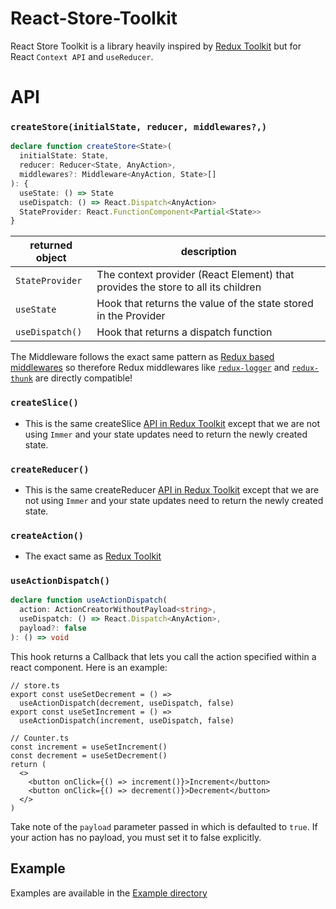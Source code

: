 # React-Store-Toolkit

React Store Toolkit is a library heavily inspired by [Redux Toolkit](https://github.com/reduxjs/redux-toolkit) but for React `Context API` and `useReducer`.

# API

### `createStore(initialState, reducer, middlewares?,)`

```ts
declare function createStore<State>(
  initialState: State,
  reducer: Reducer<State, AnyAction>,
  middlewares?: Middleware<AnyAction, State>[]
): {
  useState: () => State
  useDispatch: () => React.Dispatch<AnyAction>
  StateProvider: React.FunctionComponent<Partial<State>>
}
```

| returned object | description                                                                      |
| --------------- | -------------------------------------------------------------------------------- |
| `StateProvider` | The context provider (React Element) that provides the store to all its children |
| `useState`      | Hook that returns the value of the state stored in the Provider                  |
| `useDispatch()` | Hook that returns a dispatch function                                            |

The Middleware follows the exact same pattern as [Redux based middlewares](https://redux.js.org/understanding/history-and-design/middleware) so therefore Redux middlewares like [`redux-logger`](https://github.com/LogRocket/redux-logger) and [`redux-thunk`](https://github.com/reduxjs/redux-thunk) are directly compatible!

### `createSlice()`

- This is the same createSlice [API in Redux Toolkit](https://redux-toolkit.js.org/api/createslice) except that we are not using `Immer` and your state updates need to return the newly created state.

### `createReducer()`

- This is the same createReducer [API in Redux Toolkit](https://redux-toolkit.js.org/api/createReducer) except that we are not using `Immer` and your state updates need to return the newly created state.

### `createAction()`

- The exact same as [Redux Toolkit](https://redux-toolkit.js.org/api/createaction)

### `useActionDispatch()`

```ts
declare function useActionDispatch(
  action: ActionCreatorWithoutPayload<string>,
  useDispatch: () => React.Dispatch<AnyAction>,
  payload?: false
): () => void
```

This hook returns a Callback that lets you call the action specified within a react component. Here is an example:

```tsx
// store.ts
export const useSetDecrement = () =>
  useActionDispatch(decrement, useDispatch, false)
export const useSetIncrement = () =>
  useActionDispatch(increment, useDispatch, false)

// Counter.ts
const increment = useSetIncrement()
const decrement = useSetDecrement()
return (
  <>
    <button onClick={() => increment()}>Increment</button>
    <button onClick={() => decrement()}>Decrement</button>
  </>
)
```

Take note of the `payload` parameter passed in which is defaulted to `true`. If your action has no payload, you must set it to false explicitly.

## Example

Examples are available in the [Example directory](https://github.com/saranshgrover/react-store-toolkit/tree/master/example)
